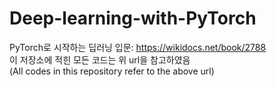 # Deep-learning-with-PyTorch  
PyTorch로 시작하는 딥러닝 입문: https://wikidocs.net/book/2788  
이 저장소에 적힌 모든 코드는 위 url을 참고하였음  
(All codes in this repository refer to the above url)  
